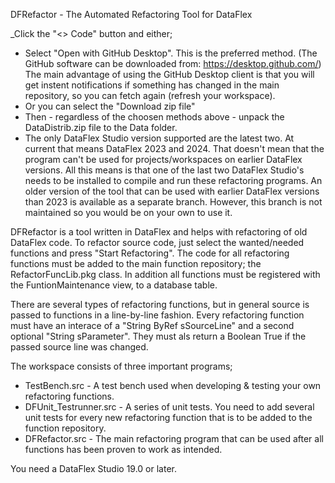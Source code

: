 DFRefactor - The Automated Refactoring Tool for DataFlex

_Click the "<> Code" button and either;
- Select "Open with GitHub Desktop". This is the preferred method. (The GitHub software can be downloaded from: https://desktop.github.com/) The main advantage of using the GitHub Desktop client is that you will get instent notifications if something has changed in the main repository, so you can fetch again (refresh your workspace).
- Or you can select the "Download zip file"
- Then - regardless of the choosen methods above - unpack the DataDistrib.zip file to the Data folder.
- The only DataFlex Studio version supported are the latest two. At current that means DataFlex 2023 and 2024. That doesn't mean that the program can't be used for projects/workspaces on earlier DataFlex versions. All this means is that one of the last two DataFlex Studio's needs to be installed to compile and run these refactoring programs. An older version of the tool that can be used with earlier DataFlex versions than 2023 is available as a separate branch. However, this branch is not maintained so you would be on your own to use it.

DFRefactor is a tool written in DataFlex and helps with refactoring of old DataFlex code. To refactor source code, just select the wanted/needed functions and press "Start Refactoring". The code for all refactoring functions must be added to the main function repository; the RefactorFuncLib.pkg class. In addition all functions must be registered with the FuntionMaintenance view, to a database table.

There are several types of refactoring functions, but in general source is passed to functions in a line-by-line fashion. Every refactoring function must have an interace of a "String ByRef sSourceLine" and a second optional "String sParameter". They must als return a Boolean True if the passed source line was changed.

The workspace consists of three important programs;
- TestBench.src - A test bench used when developing & testing your own refactoring functions.
- DFUnit_Testrunner.src - A series of unit tests. You need to add several unit tests for every new refactoring function that is to be added to the function repository.
- DFRefactor.src - The main refactoring program that can be used after all functions has been proven to work as intended.

You need a DataFlex Studio 19.0 or later.

